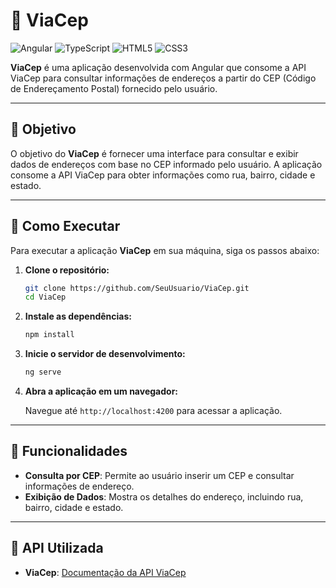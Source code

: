 # 📍 ViaCep

![Angular](https://img.shields.io/badge/Angular-DD0031?style=for-the-badge&logo=angular&logoColor=white)
![TypeScript](https://img.shields.io/badge/TypeScript-3178C6?style=for-the-badge&logo=typescript&logoColor=white)
![HTML5](https://img.shields.io/badge/HTML5-E34F26?style=for-the-badge&logo=html5&logoColor=white)
![CSS3](https://img.shields.io/badge/CSS3-1572B6?style=for-the-badge&logo=css3&logoColor=white)

**ViaCep** é uma aplicação desenvolvida com Angular que consome a API ViaCep para consultar informações de endereços a partir do CEP (Código de Endereçamento Postal) fornecido pelo usuário.

---

## 🎯 Objetivo

O objetivo do **ViaCep** é fornecer uma interface para consultar e exibir dados de endereços com base no CEP informado pelo usuário. A aplicação consome a API ViaCep para obter informações como rua, bairro, cidade e estado.

---

## 🚀 Como Executar

Para executar a aplicação **ViaCep** em sua máquina, siga os passos abaixo:

1. **Clone o repositório:**

    ```bash
    git clone https://github.com/SeuUsuario/ViaCep.git
    cd ViaCep
    ```

2. **Instale as dependências:**

    ```bash
    npm install
    ```

3. **Inicie o servidor de desenvolvimento:**

    ```bash
    ng serve
    ```

4. **Abra a aplicação em um navegador:**

    Navegue até `http://localhost:4200` para acessar a aplicação.

---

## 🧩 Funcionalidades

- **Consulta por CEP**: Permite ao usuário inserir um CEP e consultar informações de endereço.
- **Exibição de Dados**: Mostra os detalhes do endereço, incluindo rua, bairro, cidade e estado.
  
---

## 🔗 API Utilizada

- **ViaCep**: [Documentação da API ViaCep](https://viacep.com.br)
